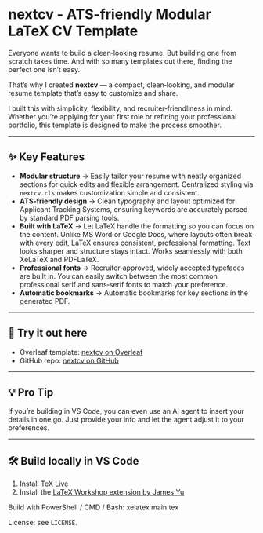 # nextcv - ATS-friendly Modular LaTeX CV Template

Everyone wants to build a clean‑looking resume. But building one from scratch takes time. And with so many templates out there, finding the perfect one isn’t easy.  

That’s why I created **nextcv** — a compact, clean‑looking, and modular resume template that’s easy to customize and share.  

I built this with simplicity, flexibility, and recruiter‑friendliness in mind. Whether you’re applying for your first role or refining your professional portfolio, this template is designed to make the process smoother.  

---

## ✨ Key Features
- **Modular structure** → Easily tailor your resume with neatly organized sections for quick edits and flexible arrangement. Centralized styling via `nextcv.cls` makes customization simple and consistent.  
- **ATS‑friendly design** → Clean typography and layout optimized for Applicant Tracking Systems, ensuring keywords are accurately parsed by standard PDF parsing tools.  
- **Built with LaTeX** → Let LaTeX handle the formatting so you can focus on the content. Unlike MS Word or Google Docs, where layouts often break with every edit, LaTeX ensures consistent, professional formatting. Text looks sharper and structure stays intact. Works seamlessly with both XeLaTeX and PDFLaTeX.  
- **Professional fonts** → Recruiter‑approved, widely accepted typefaces are built in. You can easily switch between the most common professional serif and sans‑serif fonts to match your preference.  
- **Automatic bookmarks** → Automatic bookmarks for key sections in the generated PDF.  

---

## 🔗 Try it out here
- Overleaf template: [nextcv on Overleaf](https://www.overleaf.com/read/ryknrgsrcskz#1ccc20)  
- GitHub repo: [nextcv on GitHub](https://github.com/prasenjit9619/nextcv)  

---

## 💡 Pro Tip
If you’re building in VS Code, you can even use an AI agent to insert your details in one go. Just provide your info and let the agent adjust it to your preferences.  

---

## 🛠️ Build locally in VS Code
1. Install [TeX Live](https://www.tug.org/texlive/)  
2. Install the [LaTeX Workshop extension by James Yu](https://marketplace.visualstudio.com/items?itemName=James-Yu.latex-workshop)  

Build with PowerShell / CMD / Bash:   xelatex main.tex

License: see `LICENSE`.




